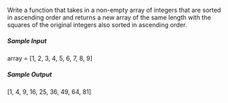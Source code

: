 Write a function that takes in a non-empty array of integers that are sorted in ascending order and returns a new array of the same length with the squares of the original integers also sorted in ascending order.

##### Sample Input
array = [1, 2, 3, 4, 5, 6, 7, 8, 9]

##### Sample Output
[1, 4, 9, 16, 25, 36, 49, 64, 81]